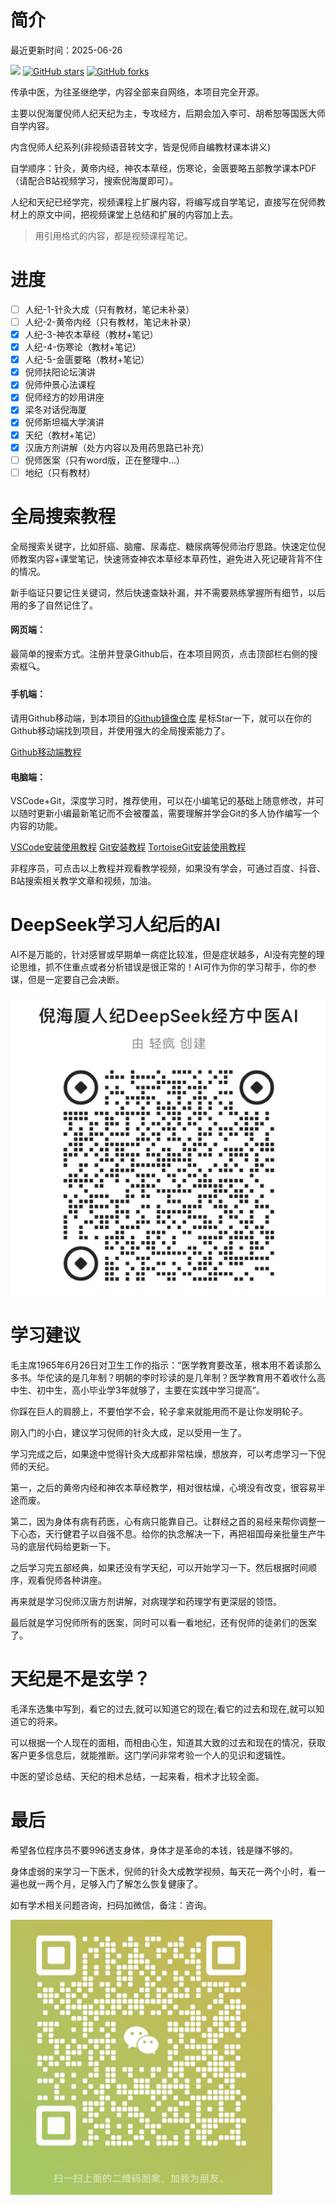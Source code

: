 简介
===============

最近更新时间：2025-06-26

[![](https://img.shields.io/badge/Author-轻疯-orange.svg)](https://github.com/9527qingfeng/hantang-nihaixia-follower) [![GitHub stars](https://img.shields.io/github/stars/9527qingfeng/hantang-nihaixia-follower.svg?style=social&label=Stars)](https://github.com/9527qingfeng/hantang-nihaixia-follower) [![GitHub forks](https://img.shields.io/github/forks/9527qingfeng/hantang-nihaixia-follower.svg?style=social&label=Fork)](https://github.com/9527qingfeng/hantang-nihaixia-follower)

传承中医，为往圣继绝学，内容全部来自网络，本项目完全开源。

主要以倪海厦倪师人纪天纪为主，专攻经方，后期会加入李可、胡希恕等国医大师自学内容。

内含倪师人纪系列(非视频语音转文字，皆是倪师自编教材课本讲义)

自学顺序：针灸，黄帝内经，神农本草经，伤寒论，金匮要略五部教学课本PDF（请配合B站视频学习，搜索倪海厦即可）。

人纪和天纪已经学完，视频课程上扩展内容，将编写成自学笔记，直接写在倪师教材上的原文中间，把视频课堂上总结和扩展的内容加上去。

> 用引用格式的内容，都是视频课程笔记。

进度
===============

* [ ] 人纪-1-针灸大成（只有教材，笔记未补录）
* [ ] 人纪-2-黄帝内经（只有教材，笔记未补录）  
* [x] 人纪-3-神农本草经（教材+笔记）
* [x] 人纪-4-伤寒论（教材+笔记）
* [x] 人纪-5-金匮要略（教材+笔记）
* [x] 倪师扶阳论坛演讲
* [x] 倪师仲景心法课程
* [x] 倪师经方的妙用讲座
* [x] 梁冬对话倪海厦
* [x] 倪师斯坦福大学演讲
* [x] 天纪（教材+笔记）
* [x] 汉唐方剂讲解（处方内容以及用药思路已补充）
* [ ] 倪师医案（只有word版，正在整理中...）
* [ ] 地纪（只有教材）

全局搜索教程
===============

全局搜索关键字，比如肝癌、脑瘤、尿毒症、糖尿病等倪师治疗思路。快速定位倪师教案内容+课堂笔记，快速筛查神农本草经本草药性，避免进入死记硬背背不住的情况。

新手临证只要记住关键词，然后快速查缺补漏，并不需要熟练掌握所有细节，以后用的多了自然记住了。

#### 网页端：

最简单的搜索方式。注册并登录Github后，在本项目网页，点击顶部栏右侧的搜索框🔍。

#### 手机端：

请用Github移动端，到本项目的[Github镜像仓库](https://github.com/9527qingfeng/hantang-nihaixia-follower)
星标Star一下，就可以在你的Github移动端找到项目，并使用强大的全局搜索能力了。

[Github移动端教程](https://www.bilibili.com/video/BV1Np421Q7cc?spm_id_from=333.788.player.switch&vd_source=587efb7b2cb61b90f1a6a89624ee0276)

#### 电脑端：

VSCode+Git，深度学习时，推荐使用，可以在小编笔记的基础上随意修改，并可以随时更新小编最新笔记而不会被覆盖，需要理解并学会Git的多人协作编写一个内容的功能。

[VSCode安装使用教程](https://www.bilibili.com/video/BV1eT421e7P8/?vd_source=587efb7b2cb61b90f1a6a89624ee0276)
[Git安装教程](https://www.bilibili.com/video/BV1vM4m1Q7hC/?vd_source=587efb7b2cb61b90f1a6a89624ee0276)
[TortoiseGit安装使用教程](https://www.bilibili.com/video/BV1xM41197PR/?vd_source=587efb7b2cb61b90f1a6a89624ee0276)

非程序员，可点击以上教程并观看教学视频，如果没有学会，可通过百度、抖音、B站搜索相关教学文章和视频，加油。

DeepSeek学习人纪后的AI
===============

AI不是万能的，针对感冒或早期单一病症比较准，但是症状越多，AI没有完整的理论思维，抓不住重点或者分析错误是很正常的！AI可作为你的学习帮手，你的参谋，但是一定要自己会决断。

![图片](./小编医案/img/ai.png)

学习建议
===============
毛主席1965年6月26日对卫生工作的指示：“医学教育要改革，根本用不着读那么多书。华佗读的是几年制？明朝的李时珍读的是几年制？医学教育用不着收什么高中生、初中生，高小毕业学3年就够了，主要在实践中学习提高”。

你踩在巨人的肩膀上，不要怕学不会，轮子拿来就能用而不是让你发明轮子。

刚入门的小白，建议学习倪师的针灸大成，足以受用一生了。

学习完成之后，如果途中觉得针灸大成都非常枯燥，想放弃，可以考虑学习一下倪师的天纪。

第一，之后的黄帝内经和神农本草经教学，相对很枯燥，心境没有改变，很容易半途而废。

第二，因为身体有病有药医，心有病只能靠自己。让群经之首的易经来帮你调整一下心态，天行健君子以自强不息。给你的执念解决一下，再把祖国母亲批量生产牛马的底层代码给更新一下。

之后学习完五部经典，如果还没有学天纪，可以开始学习一下。然后根据时间顺序，观看倪师各种讲座。

再来就是学习倪师汉唐方剂讲解，对病理学和药理学有更深层的领悟。

最后就是学习倪师所有的医案，同时可以看一看地纪，还有倪师的徒弟们的医案了。

天纪是不是玄学？
===============
毛泽东选集中写到，看它的过去,就可以知道它的现在;看它的过去和现在,就可以知道它的将来。

可以根据一个人现在的面相，而相由心生，知道其大致的过去和现在的情况，获取客户更多信息后，就能推断。这门学问非常考验一个人的见识和逻辑性。

中医的望诊总结、天纪的相术总结，一起来看，相术才比较全面。

最后
===============
希望各位程序员不要996透支身体，身体才是革命的本钱，钱是赚不够的。

身体虚弱的来学习一下医术，倪师的针灸大成教学视频，每天花一两个小时，看一遍也就一两个月，足够入门了解怎么恢复健康了。

如有学术相关问题咨询，扫码加微信，备注：咨询。

![图片](./小编医案/img/vx.png)


